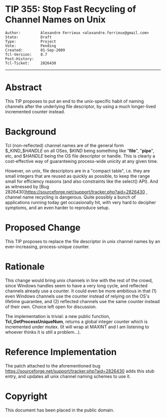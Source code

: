 # TIP 355: Stop Fast Recycling of Channel Names on Unix
	Author:         Alexandre Ferrieux <alexandre.ferrieux@gmail.com>
	State:          Draft
	Type:           Project
	Vote:           Pending
	Created:        01-Sep-2009
	Tcl-Version:    8.7
	Post-History:   
	Tcl-Ticket:     2826430
-----

# Abstract

This TIP proposes to put an end to the unix-specific habit of naming channels
after the underlying file descriptor, by using a much longer-lived incremented
counter instead.

# Background

Tcl \(non-reflected\) channel names are of the general form $_KIND_$_HANDLE_
on all OSes, $_KIND_ being something like "**file**", "**pipe**", etc,
and $_HANDLE_ being the OS file descriptor or handle.  This is clearly a
cost-effective way of guaranteeing process-wide unicity at any given time.

However, on unix, file descriptors are in a "compact table", i.e. they are
small integers that are reused as quickly as possible, to keep the range small
for efficiency reasons \(and also constraints like the select\(\) API\).  And as
witnessed by [Bug
2826430]<https://sourceforge.net/support/tracker.php?aid=2826430> , channel
name recycling is dangerous. Quite possibly a bunch of applications running
today get occasionally hit, with very hard to decipher symptoms, and an even
harder to reproduce setup.

# Proposed Change

This TIP proposes to replace the file descriptor in unix channel names by an
ever-increasing, process-unique counter.

# Rationale

This change would bring unix channels in line with the rest of the crowd,
since Windows handles seem to have a very long cycle, and reflected channels
already use a counter. It could even be more ambitious in that \(1\) even
Windows channels use the counter instead of relying on the OS's lifetime
guarantee, and \(2\) reflected channels use the same counter instead of their
own. Choice left open for discussion.

The implementation is trivial: a new public function,
**Tcl\_GetProcessUniqueNum**, returns a global integer counter which is
incremented under mutex.  \(It will wrap at MAXINT and I am listening to
whoever thinks it is still a problem...\).

# Reference Implementation

The patch attached to the aforementioned bug
<https://sourceforge.net/support/tracker.php?aid=2826430>  adds this stub
entry, and updates all unix channel naming schemes to use it.

# Copyright

This document has been placed in the public domain.


